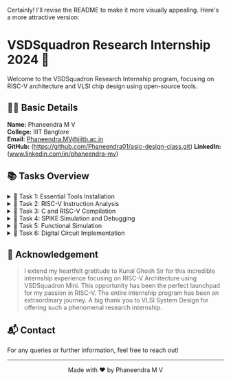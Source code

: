 Certainly! I'll revise the README to make it more visually appealing. Here's a more attractive version:

# VSDSquadron Research Internship 2024 🚀

Welcome to the VSDSquadron Research Internship program, focusing on RISC-V architecture and VLSI chip design using open-source tools.

## 👨‍🎓 Basic Details

**Name:** Phaneendra M V  
**College:** IIIT Banglore  
**Email:** Phaneendra.MV@iiitb.ac.in  
**GitHub:** (https://github.com/Phaneendra01/asic-design-class.git) 
**LinkedIn:** (www.linkedin.com/in/phaneendra-mv)

## 📚 Tasks Overview

<details>
<summary>📌 Task 1: Essential Tools Installation</summary>

Install the following tools:
- Ubuntu 20.04 LTS on Oracle VM VirtualBox
- GNU Toolchain
- GTKWave
- Yosys
- iVerilog simulator

[View Details](https://github.com/maazm007/vsdsquadron-mini-internship#task-1-task-is-to-install-all-the-essential-tools-required-for-this-internship-such-as-ubuntu-on-vmbox-gnu-toolchain-gtkwave-yosys-and-iverilog-simulator)
</details>

<details>
<summary>📌 Task 2: RISC-V Instruction Analysis</summary>

Identify instruction types and generate 32-bit instruction codes for given RISC-V instructions.

[View Details](https://github.com/maazm007/vsdsquadron-mini-internship#task-2-task-is-to-identify-instruction-type-of-all-the-given-instructions-with-its-exact-32-bits-instruction-code-in-the-desired-instruction-type-format)
</details>

<details>
<summary>📌 Task 3: C and RISC-V Compilation</summary>

Compile C code using gcc and RISC-V compiler, comparing outputs.

[View Details](https://github.com/maazm007/vsdsquadron-mini-internship#task-3-task-is-to-refer-to-c-based-and-riscv-based-lab-videos-and-execute-the-task-of-compiling-the-c-code-using-gcc-and-riscv-compiler)
</details>

<details>
<summary>📌 Task 4: SPIKE Simulation and Debugging</summary>

Perform SPIKE simulation and debug C code using interactive debugging mode.

[View Details](https://github.com/maazm007/vsdsquadron-mini-internship#task-4-performing-spike-simulation-and-debugging-the-c-code-with-interactive-debugging-mode-using-spike)
</details>

<details>
<summary>📌 Task 5: Functional Simulation</summary>

Conduct functional simulation using RISC-V Core Verilog netlist and testbench, observing waveforms.

[View Details](https://github.com/maazm007/vsdsquadron-mini-internship#task-5-by-making-use-of-riscv-core-verilog-netlist-and-testbench-perform-an-experiment-of-functional-simulation-and-observe-the-waveforms)
</details>

<details>
<summary>📌 Task 6: Digital Circuit Implementation</summary>

Implement a digital circuit using VSDSquadron Mini and verify C program functionality on RISC-V processor.

[View Details](https://github.com/maazm007/vsdsquadron-mini-internship#task-6-final-task-of-this-internship-is-to-implement-any-digital-circuits-using-vsdsquadron-mini-and-check-whether-the-building-and-uploading-of-c-program-file-on-riscv-processor-works)
</details>

## 🙏 Acknowledgement

> I extend my heartfelt gratitude to Kunal Ghosh Sir for this incredible internship experience focusing on RISC-V Architecture using VSDSquadron Mini. This opportunity has been the perfect launchpad for my passion in RISC-V. The entire internship program has been an extraordinary journey. A big thank you to VLSI System Design for offering such a phenomenal research internship.

## 📬 Contact

For any queries or further information, feel free to reach out!

---

<p align="center">
  Made with ❤️ by Phaneendra M V
</p
